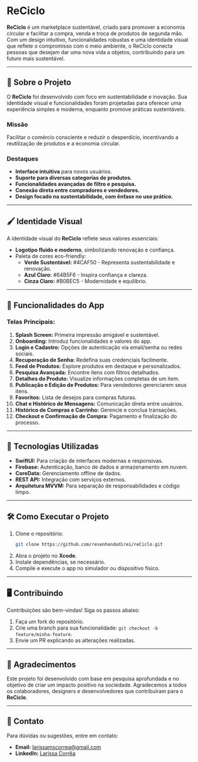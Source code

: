 # ReCiclo

**ReCiclo** é um marketplace sustentável, criado para promover a economia circular e facilitar a compra, venda e troca de produtos de segunda mão. Com um design intuitivo, funcionalidades robustas e uma identidade visual que reflete o compromisso com o meio ambiente, o ReCiclo conecta pessoas que desejam dar uma nova vida a objetos, contribuindo para um futuro mais sustentável.

---

## 🌿 **Sobre o Projeto**

O **ReCiclo** foi desenvolvido com foco em sustentabilidade e inovação. Sua identidade visual e funcionalidades foram projetadas para oferecer uma experiência simples e moderna, enquanto promove práticas sustentáveis.

### **Missão**
Facilitar o comércio consciente e reduzir o desperdício, incentivando a reutilização de produtos e a economia circular.

### **Destaques**
- **Interface intuitiva** para novos usuários.
- **Suporte para diversas categorias de produtos.**
- **Funcionalidades avançadas de filtro e pesquisa.**
- **Conexão direta entre compradores e vendedores.**
- **Design focado na sustentabilidade, com ênfase no uso prático.**

---

## 🖌️ **Identidade Visual**

A identidade visual do **ReCiclo** reflete seus valores essenciais:
- **Logotipo fluido e moderno**, simbolizando renovação e confiança.
- Paleta de cores eco-friendly:
  - **Verde Sustentável:** #4CAF50 - Representa sustentabilidade e renovação.
  - **Azul Claro:** #64B5F6 - Inspira confiança e clareza.
  - **Cinza Claro:** #B0BEC5 - Modernidade e equilíbrio.

---

## 🚀 **Funcionalidades do App**

### Telas Principais:
1. **Splash Screen:** Primeira impressão amigável e sustentável.
2. **Onboarding:** Introduz funcionalidades e valores do app.
3. **Login e Cadastro:** Opções de autenticação via email/senha ou redes sociais.
4. **Recuperação de Senha:** Redefina suas credenciais facilmente.
5. **Feed de Produtos:** Explore produtos em destaque e personalizados.
6. **Pesquisa Avançada:** Encontre itens com filtros detalhados.
7. **Detalhes do Produto:** Visualize informações completas de um item.
8. **Publicação e Edição de Produtos:** Para vendedores gerenciarem seus itens.
9. **Favoritos:** Lista de desejos para compras futuras.
10. **Chat e Histórico de Mensagens:** Comunicação direta entre usuários.
11. **Histórico de Compras e Carrinho:** Gerencie e conclua transações.
12. **Checkout e Confirmação de Compra:** Pagamento e finalização do processo.

---

## 📱 **Tecnologias Utilizadas**

- **SwiftUI:** Para criação de interfaces modernas e responsivas.
- **Firebase:** Autenticação, banco de dados e armazenamento em nuvem.
- **CoreData:** Gerenciamento offline de dados.
- **REST API:** Integração com serviços externos.
- **Arquitetura MVVM:** Para separação de responsabilidades e código limpo.

---

## 🛠️ **Como Executar o Projeto**

1. Clone o repositório:
   ```bash
   git clone https://github.com/resenhandodirei/reCiclo.git
   ```
2. Abra o projeto no **Xcode**.
3. Instale dependências, se necessário.
4. Compile e execute o app no simulador ou dispositivo físico.

---

## 🖥️ **Contribuindo**

Contribuições são bem-vindas! Siga os passos abaixo:
1. Faça um fork do repositório.
2. Crie uma branch para sua funcionalidade: `git checkout -b feature/minha-feature`.
3. Envie um PR explicando as alterações realizadas.

---

## 🤝 **Agradecimentos**

Este projeto foi desenvolvido com base em pesquisa aprofundada e no objetivo de criar um impacto positivo na sociedade. Agradecemos a todos os colaboradores, designers e desenvolvedores que contribuíram para o **ReCiclo**.

---

## 📧 **Contato**

Para dúvidas ou sugestões, entre em contato:
- **Email:** larissamscorrea@gmail.com
- **LinkedIn:** [Larissa Corrêa](https://www.linkedin.com/in/resenhandodirei/)
